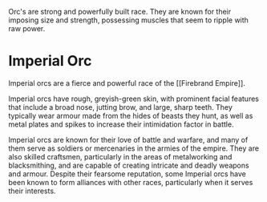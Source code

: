 Orc's are strong and powerfully built race. They are known for their imposing size and strength, possessing muscles that seem to ripple with raw power.
# Imperial Orc
Imperial orcs are a fierce and powerful race of the [[Firebrand Empire]]. 

Imperial orcs have rough, greyish-green skin, with prominent facial features that include a broad nose, jutting brow, and large, sharp teeth. They typically wear armour made from the hides of beasts they hunt, as well as metal plates and spikes to increase their intimidation factor in battle.

Imperial orcs are known for their love of battle and warfare, and many of them serve as soldiers or mercenaries in the armies of the empire. They are also skilled craftsmen, particularly in the areas of metalworking and blacksmithing, and are capable of creating intricate and deadly weapons and armour. Despite their fearsome reputation, some Imperial orcs have been known to form alliances with other races, particularly when it serves their interests.
